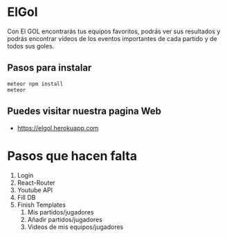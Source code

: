 # ElGol

Con El GOL encontrarás tus equipos favoritos, podrás ver sus resultados y podrás encontrar vídeos de los eventos importantes de cada partido y de todos sus goles. 

## Pasos para instalar

```
meteor npm install
meteor
```

## Puedes visitar nuestra pagina Web
* <https://elgol.herokuapp.com>

# Pasos que hacen falta
1. Login
2. React-Router
3. Youtube API
4. Fill DB
5. Finish Templates
	1. Mis partidos/jugadores
	2. Añadir partidos/jugadores
	3. Videos de mis equipos/jugadores